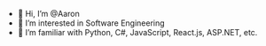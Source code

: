 - 👋 Hi, I’m @Aaron
- 👀 I’m interested in Software Engineering
- 🌱 I’m familiar with Python, C#, JavaScript, React.js, ASP.NET, etc.

<!---
aaronthangnguyen/aaronthangnguyen is a ✨ special ✨ repository because its `README.md` (this file) appears on your GitHub profile.
You can click the Preview link to take a look at your changes.
--->
